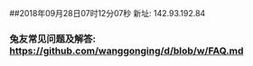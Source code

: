 ##2018年09月28日07时12分07秒 新址: 142.93.192.84
### 兔友常见问题及解答: https://github.com/wanggonging/d/blob/w/FAQ.md
